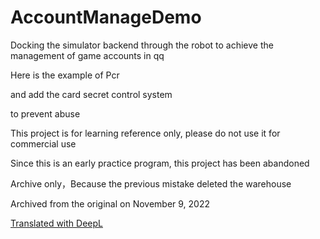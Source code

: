 # AccountManageDemo


Docking the simulator backend through the robot to achieve the management of game accounts in qq

Here is the example of Pcr

and add the card secret control system

to prevent abuse

This project is for learning reference only, please do not use it for commercial use

Since this is an early practice program, this project has been abandoned

Archive only，Because the previous mistake deleted the warehouse

Archived from the original on November 9, 2022


[Translated with DeepL](https://www.deepl.com/translator?utm_source=windows&utm_medium=app&utm_campaign=windows-share)
